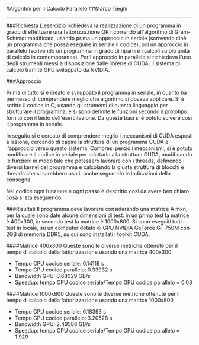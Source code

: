 #Algoritmi per il Calcolo Parallelo
##Marco Tieghi

----

###Richiesta
L'esercizio richiedeva la realizzazione di un programma in grado di effettuare una fattorizzazione QR ricorrendo all'algoritmo di Gram-Schmidt modificato, usando prima un approccio in seriale (scrivendo cioè un programma che possa eseguire in seriale il codice), poi un approccio in parallelo (scrivendo un programma in grado di ripartire i calcoli su più unità di calcolo in contemporanea). Per l'approccio in parallelo si richiedeva l'uso degli strumenti messi a disposizione dalle librerie di CUDA, il sistema di calcolo tramite GPU sviluppato da NVIDIA.

###Approccio

Prima di tutto si è ideato e sviluppato il programma in seriale, in quanto ha permesso di comprendere meglio che algoritmo si doveva applicare. Si è scritto il codice in C, usando gli strumenti di questo linguaggio per strutturare il programma, e si sono definite le funzioni secondo il prototipo fornito con il testo dell'esercitazione. Da queste basi si è potuto scivere così il programma in seriale.

In seguito si è cercato di comprendere meglio i meccanismi di CUDA esposti a lezione, cercando di capire la struttura di un programma CUDA e l'approccio verso questo sistema.
Compresi perciò i meccanismi, si è potuto modificare il codice in seriale per adattarlo alla struttura CUDA, modificando le funzioni in modo tale che potessero lavorare con i threads, definendo i diversi kernel del programma e calcolando la giusta struttura di blocchi e threads che si sarebbero usati, anche seguendo le indicazioni della consegna.

Nel codice ogni funzione e ogni passo è descritto così da avere ben chiaro cosa si sta eseguendo.

###Risultati
Il programma deve lavorare considerando una matrice A mxn, per la quale sono date alcune dimensioni di test: in un primo test la matrice è 400x300, in secondo test la matrice è 1000x800.
Si sono eseguiti tutti i test in locale, su un computer dotato di GPU NVIDIA GeForce GT 750M con 2GB di memoria DDR5, su cui sono installati i toolkit CUDA.

####Matrice 400x300
Queste sono le diverse metriche ottenute per il tempo di calcolo della fattorizzazione usando una matrice 400x300
- Tempo CPU codice seriale: 0.14118 s
- Tempo GPU codice parallelo: 0.33932 s
- Bandwidth GPU: 0.68029 GB/s
- Speedup: tempo CPU codice seriale/Tempo GPU codice parallelo = 0.08

####Matrice 1000x800
Queste sono le diverse metriche ottenute per il tempo di calcolo della fattorizzazione usando una matrice 1000x800
- Tempo CPU codice seriale: 6.18393 s
- Tempo GPU codice parallelo: 3.20528 s
- Bandwidth GPU: 2.49588 GB/s
- Speedup: tempo CPU codice seriale/Tempo GPU codice parallelo = 1.929
